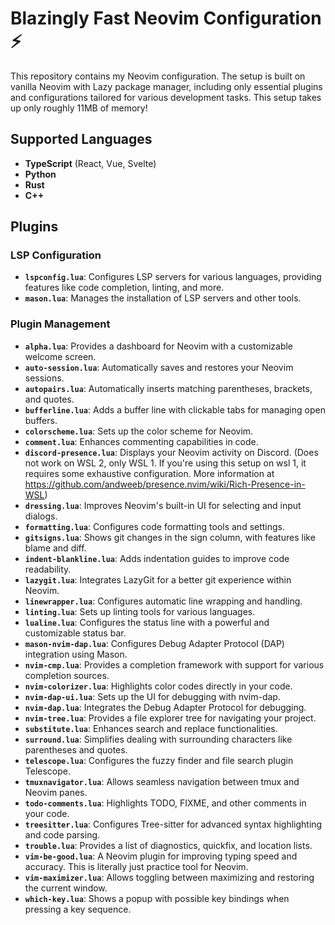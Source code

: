 # Blazingly Fast Neovim Configuration ⚡

This repository contains my Neovim configuration. The setup is built on vanilla Neovim with Lazy package manager, including only essential plugins and configurations tailored for various development tasks. This setup takes up only roughly 11MB of memory!

## Supported Languages

- **TypeScript** (React, Vue, Svelte)
- **Python**
- **Rust**
- **C++**

## Plugins

### LSP Configuration

- **`lspconfig.lua`**: Configures LSP servers for various languages, providing features like code completion, linting, and more.
- **`mason.lua`**: Manages the installation of LSP servers and other tools.

### Plugin Management

- **`alpha.lua`**: Provides a dashboard for Neovim with a customizable welcome screen.
- **`auto-session.lua`**: Automatically saves and restores your Neovim sessions.
- **`autopairs.lua`**: Automatically inserts matching parentheses, brackets, and quotes.
- **`bufferline.lua`**: Adds a buffer line with clickable tabs for managing open buffers.
- **`colorscheme.lua`**: Sets up the color scheme for Neovim.
- **`comment.lua`**: Enhances commenting capabilities in code.
- **`discord-presence.lua`**: Displays your Neovim activity on Discord. (Does not work on WSL 2, only WSL 1. If you're using this setup on wsl 1, it requires some exhaustive configuration. More information at https://github.com/andweeb/presence.nvim/wiki/Rich-Presence-in-WSL)
- **`dressing.lua`**: Improves Neovim's built-in UI for selecting and input dialogs.
- **`formatting.lua`**: Configures code formatting tools and settings.
- **`gitsigns.lua`**: Shows git changes in the sign column, with features like blame and diff.
- **`indent-blankline.lua`**: Adds indentation guides to improve code readability.
- **`lazygit.lua`**: Integrates LazyGit for a better git experience within Neovim.
- **`linewrapper.lua`**: Configures automatic line wrapping and handling.
- **`linting.lua`**: Sets up linting tools for various languages.
- **`lualine.lua`**: Configures the status line with a powerful and customizable status bar.
- **`mason-nvim-dap.lua`**: Configures Debug Adapter Protocol (DAP) integration using Mason.
- **`nvim-cmp.lua`**: Provides a completion framework with support for various completion sources.
- **`nvim-colorizer.lua`**: Highlights color codes directly in your code.
- **`nvim-dap-ui.lua`**: Sets up the UI for debugging with nvim-dap.
- **`nvim-dap.lua`**: Integrates the Debug Adapter Protocol for debugging.
- **`nvim-tree.lua`**: Provides a file explorer tree for navigating your project.
- **`substitute.lua`**: Enhances search and replace functionalities.
- **`surround.lua`**: Simplifies dealing with surrounding characters like parentheses and quotes.
- **`telescope.lua`**: Configures the fuzzy finder and file search plugin Telescope.
- **`tmuxnavigator.lua`**: Allows seamless navigation between tmux and Neovim panes.
- **`todo-comments.lua`**: Highlights TODO, FIXME, and other comments in your code.
- **`treesitter.lua`**: Configures Tree-sitter for advanced syntax highlighting and code parsing.
- **`trouble.lua`**: Provides a list of diagnostics, quickfix, and location lists.
- **`vim-be-good.lua`**: A Neovim plugin for improving typing speed and accuracy. This is literally just practice tool for Neovim.
- **`vim-maximizer.lua`**: Allows toggling between maximizing and restoring the current window.
- **`which-key.lua`**: Shows a popup with possible key bindings when pressing a key sequence.

